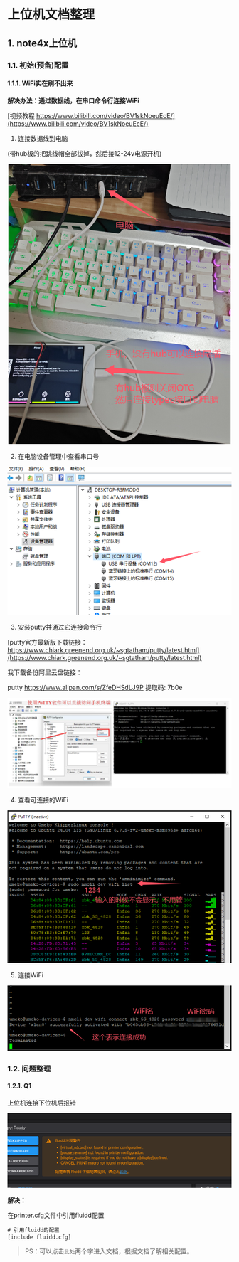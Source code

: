 # 上位机文档整理

## 1. note4x上位机

### 1.1. 初始(预备)配置

#### 1.1.1. WiFi实在刷不出来

**解决办法：通过数据线，在串口命令行连接WiFi**

[视频教程 https://www.bilibili.com/video/BV1skNoeuEcE/](https://www.bilibili.com/video/BV1skNoeuEcE/)

1. 连接数据线到电脑

(带hub板的把跳线帽全部拔掉，然后接12-24v电源开机)

![通过数据线连接手机和电脑](vx_images/455274631009482.png)

2. 在电脑设备管理中查看串口号

![](vx_images/191739777015959.png)

3. 安装putty并通过它连接命令行

[putty官方最新版下载链接：https://www.chiark.greenend.org.uk/~sgtatham/putty/latest.html](https://www.chiark.greenend.org.uk/~sgtatham/putty/latest.html)

我下载备份阿里云盘链接：

putty
https://www.alipan.com/s/ZfeDHSdLJ9P
提取码: 7b0e


![进入终端方法](vx_images/253972335076396.jpg)

4. 查看可连接的WiFi

![查看WiFi列表](vx_images/64143348226662.png)

5. 连接WiFi

![连接WiFi](vx_images/242343185681155.png)

### 1.2. 问题整理


#### 1.2.1. Q1

上位机连接下位机后报错

![](vx_images/119703381203337.png)

**解决：**

在printer.cfg文件中引用fluidd配置
```
# 引用fluidd的配置
[include fluidd.cfg]
```

> PS：可以点击`此处`两个字进入文档，根据文档了解相关配置。


